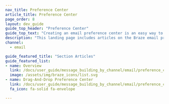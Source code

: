 ```yaml
---
nav_title: Preference Center
article_title: Preference Center
page_order: 8
layout: dev_guide
guide_top_header: "Preference Center"
guide_top_text: "Creating an email preference center is an easy way to allow your users to manage their notification preferences for email campaigns and newsletters. Check out these articles to learn how to create and manage your preference center via the <a href='/docs/api/endpoints/preference_center/'>Braze Preference Center API</a> or through the drag-and-drop editor."
description: "This landing page includes articles on the Braze email preference center and how to use the Preference Center API."
channel:
  - email

guide_featured_title: "Section Articles"
guide_featured_list:
- name: Overview
  link: /docs/user_guide/message_building_by_channel/email/preference_center/overview/
  image: /assets/img/braze_icons/list.svg
- name: Drag-And-Drop Preference Center
  link: /docs/user_guide/message_building_by_channel/email/preference_center/dnd_preference_center/
  fa_icon: fa-solid fa-envelope

---
```

<br><br>
